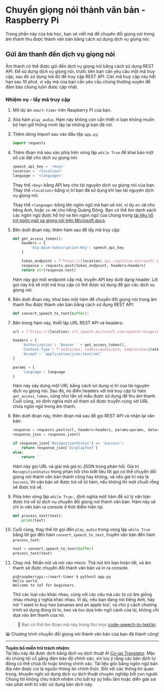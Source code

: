 <!--
CO_OP_TRANSLATOR_METADATA:
{
  "original_hash": "af249a24d4fe4f4de4806adbc3bc9d86",
  "translation_date": "2025-08-27T23:31:19+00:00",
  "source_file": "6-consumer/lessons/1-speech-recognition/pi-speech-to-text.md",
  "language_code": "vi"
}
-->
# Chuyển giọng nói thành văn bản - Raspberry Pi

Trong phần này của bài học, bạn sẽ viết mã để chuyển đổi giọng nói trong âm thanh thu được thành văn bản bằng cách sử dụng dịch vụ giọng nói.

## Gửi âm thanh đến dịch vụ giọng nói

Âm thanh có thể được gửi đến dịch vụ giọng nói bằng cách sử dụng REST API. Để sử dụng dịch vụ giọng nói, trước tiên bạn cần yêu cầu một mã truy cập, sau đó sử dụng mã đó để truy cập REST API. Các mã truy cập này hết hạn sau 10 phút, vì vậy mã của bạn cần yêu cầu chúng thường xuyên để đảm bảo chúng luôn được cập nhật.

### Nhiệm vụ - lấy mã truy cập

1. Mở dự án `smart-timer` trên Raspberry Pi của bạn.

1. Xóa hàm `play_audio`. Hàm này không còn cần thiết vì bạn không muốn bộ hẹn giờ thông minh lặp lại những gì bạn đã nói.

1. Thêm dòng import sau vào đầu tệp `app.py`:

    ```python
    import requests
    ```

1. Thêm đoạn mã sau vào phía trên vòng lặp `while True` để khai báo một số cài đặt cho dịch vụ giọng nói:

    ```python
    speech_api_key = '<key>'
    location = '<location>'
    language = '<language>'
    ```

    Thay thế `<key>` bằng API key cho tài nguyên dịch vụ giọng nói của bạn. Thay thế `<location>` bằng vị trí bạn đã sử dụng khi tạo tài nguyên dịch vụ giọng nói.

    Thay thế `<language>` bằng tên ngôn ngữ mà bạn sẽ nói, ví dụ `en-GB` cho tiếng Anh, hoặc `zn-HK` cho tiếng Quảng Đông. Bạn có thể tìm danh sách các ngôn ngữ được hỗ trợ và tên ngôn ngữ của chúng trong [tài liệu hỗ trợ ngôn ngữ và giọng nói trên Microsoft docs](https://docs.microsoft.com/azure/cognitive-services/speech-service/language-support?WT.mc_id=academic-17441-jabenn#speech-to-text).

1. Bên dưới đoạn này, thêm hàm sau để lấy mã truy cập:

    ```python
    def get_access_token():
        headers = {
            'Ocp-Apim-Subscription-Key': speech_api_key
        }
    
        token_endpoint = f'https://{location}.api.cognitive.microsoft.com/sts/v1.0/issuetoken'
        response = requests.post(token_endpoint, headers=headers)
        return str(response.text)
    ```

    Hàm này gọi một endpoint cấp mã, truyền API key dưới dạng header. Lời gọi này trả về một mã truy cập có thể được sử dụng để gọi các dịch vụ giọng nói.

1. Bên dưới đoạn này, khai báo một hàm để chuyển đổi giọng nói trong âm thanh thu được thành văn bản bằng cách sử dụng REST API:

    ```python
    def convert_speech_to_text(buffer):
    ```

1. Bên trong hàm này, thiết lập URL REST API và headers:

    ```python
    url = f'https://{location}.stt.speech.microsoft.com/speech/recognition/conversation/cognitiveservices/v1'

    headers = {
        'Authorization': 'Bearer ' + get_access_token(),
        'Content-Type': f'audio/wav; codecs=audio/pcm; samplerate={rate}',
        'Accept': 'application/json;text/xml'
    }

    params = {
        'language': language
    }
    ```

    Hàm này xây dựng một URL bằng cách sử dụng vị trí của tài nguyên dịch vụ giọng nói. Sau đó, nó điền headers với mã truy cập từ hàm `get_access_token`, cũng như tần số mẫu được sử dụng để thu âm thanh. Cuối cùng, nó định nghĩa một số tham số được truyền cùng với URL chứa ngôn ngữ trong âm thanh.

1. Bên dưới đoạn này, thêm đoạn mã sau để gọi REST API và nhận lại văn bản:

    ```python
    response = requests.post(url, headers=headers, params=params, data=buffer)
    response_json = response.json()

    if response_json['RecognitionStatus'] == 'Success':
        return response_json['DisplayText']
    else:
        return ''
    ```

    Hàm này gọi URL và giải mã giá trị JSON trong phản hồi. Giá trị `RecognitionStatus` trong phản hồi cho biết liệu lời gọi có thể chuyển đổi giọng nói thành văn bản thành công hay không, và nếu giá trị này là `Success`, thì văn bản sẽ được trả về từ hàm, nếu không thì một chuỗi rỗng sẽ được trả về.

1. Phía trên vòng lặp `while True:`, định nghĩa một hàm để xử lý văn bản được trả về từ dịch vụ chuyển đổi giọng nói thành văn bản. Hàm này sẽ chỉ in văn bản ra console ở thời điểm hiện tại.

    ```python
    def process_text(text):
        print(text)
    ```

1. Cuối cùng, thay thế lời gọi đến `play_audio` trong vòng lặp `while True` bằng lời gọi đến hàm `convert_speech_to_text`, truyền văn bản đến hàm `process_text`:

    ```python
    text = convert_speech_to_text(buffer)
    process_text(text)
    ```

1. Chạy mã. Nhấn nút và nói vào micro. Thả nút khi bạn hoàn tất, và âm thanh sẽ được chuyển đổi thành văn bản và in ra console.

    ```output
    pi@raspberrypi:~/smart-timer $ python3 app.py 
    Hello world.
    Welcome to IoT for beginners.
    ```

    Thử các loại câu khác nhau, cùng với các câu mà các từ có âm giống nhau nhưng ý nghĩa khác nhau. Ví dụ, nếu bạn đang nói tiếng Anh, hãy nói 'I want to buy two bananas and an apple too', và chú ý cách chương trình sử dụng đúng từ to, two và too dựa trên ngữ cảnh của từ, không chỉ dựa vào âm thanh của nó.

> 💁 Bạn có thể tìm đoạn mã này trong thư mục [code-speech-to-text/pi](../../../../../6-consumer/lessons/1-speech-recognition/code-speech-to-text/pi).

😀 Chương trình chuyển đổi giọng nói thành văn bản của bạn đã thành công!

---

**Tuyên bố miễn trừ trách nhiệm**:  
Tài liệu này đã được dịch bằng dịch vụ dịch thuật AI [Co-op Translator](https://github.com/Azure/co-op-translator). Mặc dù chúng tôi cố gắng đảm bảo độ chính xác, xin lưu ý rằng các bản dịch tự động có thể chứa lỗi hoặc không chính xác. Tài liệu gốc bằng ngôn ngữ bản địa nên được coi là nguồn thông tin chính thức. Đối với các thông tin quan trọng, khuyến nghị sử dụng dịch vụ dịch thuật chuyên nghiệp bởi con người. Chúng tôi không chịu trách nhiệm cho bất kỳ sự hiểu lầm hoặc diễn giải sai nào phát sinh từ việc sử dụng bản dịch này.